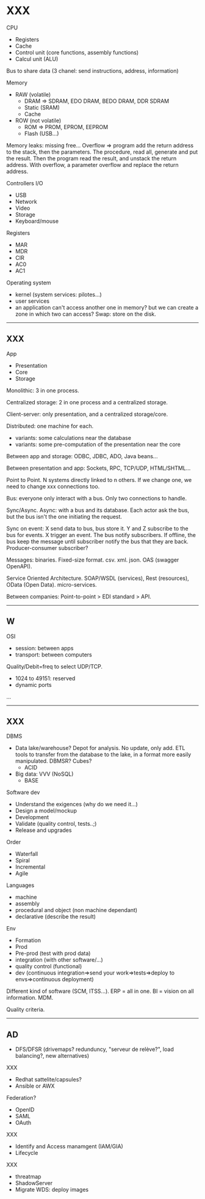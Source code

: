 # XXX

<div class="row row-cols-md-2"><div>

CPU

* Registers
* Cache
* Control unit (core functions, assembly functions)
* Calcul unit (ALU)

Bus to share data (3 chanel: send instructions, address, information)

Memory

* RAW (volatile)
  * DRAM => SDRAM, EDO DRAM, BEDO DRAM, DDR SDRAM
  * Static (SRAM)
  * Cache
* ROW (not volatile)
  * ROM => PROM, EPROM, EEPROM
  * Flash (USB...)

Memory leaks: missing free... Overflow
=> program add the return address to the stack, then the parameters. The procedure, read all, generate and put the result. Then the program read the result, and unstack the return address. With overflow, a parameter overflow and replace the return address.

Controllers I/O

* USB
* Network
* Video
* Storage
* Keyboard/mouse
</div><div>

Registers

* MAR
* MDR
* CIR
* AC0
* AC1

Operating system

* kernel (system services: pilotes...)
* user services
* an application can't access another one in memory? but we can create a zone in which two can access? Swap: store on the disk.
</div></div>

<hr class="sep-both">

## XXX

<div class="row row-cols-md-2"><div>

App

* Presentation
* Core
* Storage

Monolithic: 3 in one process.

Centralized storage: 2 in one process and a centralized storage.

Client-server: only presentation, and a centralized storage/core.

Distributed: one machine for each.

* variants: some calculations near the database
* variants: some pre-computation of the presentation near the core

Between app and storage: ODBC, JDBC, ADO, Java beans...

Between presentation and app: Sockets, RPC, TCP/UDP, HTML/SHTML...
</div><div>

Point to Point. N systems directly linked to n others. If we change one, we need to change xxx connections too.

Bus: everyone only interact with a bus. Only two connections to handle.

Sync/Async. Async: with a bus and its database. Each actor ask the bus, but the bus isn't the one initiating the request.

Sync on event: X send data to bus, bus store it. Y and Z subscribe to the bus for events. X trigger an event. The bus notify subscribers. If offline, the bus keep the message until subscriber notify the bus that they are back. Producer-consumer subscriber?

Messages: binaries. Fixed-size format. csv. xml. json. OAS (swagger OpenAPI).

Service Oriented Architecture. SOAP/WSDL (services), Rest (resources), OData (Open Data). micro-services.

Between companies: Point-to-point > EDI standard > API.
</div></div>

<hr class="sep-both">

## W

<div class="row row-cols-md-2"><div>

OSI

* session: between apps
* transport: between computers

Quality/Debit=freq to select UDP/TCP.

* 1024 to 49151: reserved
* dynamic ports
</div><div>

...
</div></div>

<hr class="sep-both">

## XXX

<div class="row row-cols-md-2"><div>

DBMS

* Data lake/warehouse? Depot for analysis. No update, only add. ETL tools to transfer from the database to the lake, in a format more easily manipulated. DBMSR? Cubes?
  * ACID
* Big data: VVV (NoSQL)
  * BASE

Software dev

* Understand the exigences (why do we need it...)
* Design a model/mockup
* Development
* Validate (quality control, tests..;)
* Release and upgrades
</div><div>

Order

* Waterfall
* Spiral
* Incremental
* Agile

Languages

* machine
* assembly
* procedural and object (non machine dependant)
* declarative (describe the result)

Env

* Formation
* Prod
* Pre-prod (test with prod data)
* integration (with other software/...)
* quality control (functional)
* dev (continuous integration=>send your work=>tests=>deploy to envs=>continuous deployment)

Different kind of software (SCM, ITSS...). ERP = all in one. BI = vision on all information. MDM.

Quality criteria.
</div></div>

<hr class="sep-both">

## AD

<div class="row row-cols-md-2"><div>

* DFS/DFSR (drivemaps? redunduncy, "serveur de relève?", load balancing?, new alternatives)

XXX

* Redhat sattelite/capsules?
* Ansible or AWX

Federation?

* OpenID
* SAML
* OAuth
</div><div>

XXX

* Identify and Access manamgent (IAM/GIA)
* Lifecycle

XXX

* threatmap
* ShadowServer
* Migrate WDS: deploy images
</div></div>